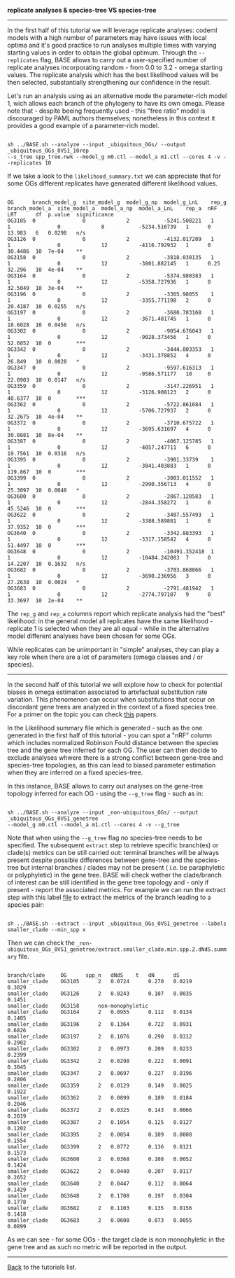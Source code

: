 **replicate analyses & species-tree VS species-tree**

---

In the first half of this tutorial we will leverage replicate analyses: codeml models with a high number of parameters may have issues with local optima 
and it's good practice to run analyses multiple times with varying starting values in order to obtain the global optimum.
Through the ```--replicates``` flag, BASE allows to carry out a user-specified number of replicate analyses incorporating random - from 0.0 to 3.2 - omega starting values.
The replicate analysis which has the best likelihood values will be then selected, substantially strengthening our confidence in the result.

Let's run an analysis using as an alternative mode the parameter-rich model 1, wich allows each branch of the phylogeny to have its own omega.
Please note that - despite beeing frequently used - this "free ratio" model is discouraged by PAML authors themselves; nonetheless in this context it
provides a good example of a parameter-rich model.

```

sh ../BASE.sh --analyze --input _ubiquitous_OGs/ --output _ubiquitous_OGs_0VS1_10rep 
--s_tree spp_tree.nwk --model_g m0.ctl --model_a m1.ctl --cores 4 -v --replicates 10

```

If we take a look to the ```likelihood_summary.txt``` we can appreciate that for some OGs different replicates have generated different likelihood values. 

```

OG      branch_model_g  site_model_g  model_g_np  model_g_LnL    rep_g  branch_model_a  site_model_a  model_a_np  model_a_LnL    rep_a  nRF   LRT      df  p.value  significance
OG3105  0               0             2           -5241.508221   1      1               0             8           -5234.516739   1      0     13.983   6   0.0298   n/s
OG3126  0               0             2           -4132.017209   1      1               0             12          -4116.792932   1      0     30.4486  10  7e-04    **
OG3158  0               0             2           -3818.030135   1      1               0             12          -3801.882145   1      0.25  32.296   10  4e-04    **
OG3164  0               0             2           -5374.980383   1      1               0             12          -5358.727936   1      0     32.5049  10  3e-04    **
OG3196  0               0             2           -3365.98055    1      1               0             12          -3355.771198   2      0     20.4187  10  0.0255   n/s
OG3197  0               0             2           -3680.783168   1      1               0             12          -3671.481745   1      0     18.6028  10  0.0456   n/s
OG3302  0               0             2           -9054.676043   1      1               0             12          -9028.373456   1      0     52.6052  10  0        ***
OG3342  0               0             2           -3444.803353   1      1               0             12          -3431.378852   4      0     26.849   10  0.0028   *
OG3347  0               0             2           -9597.616313   1      1               0             12          -9586.571177   10     0     22.0903  10  0.0147   n/s
OG3359  0               0             2           -3147.226951   1      1               0             12          -3126.908123   2      0     40.6377  10  0        ***
OG3362  0               0             2           -5722.861684   1      1               0             12          -5706.727937   2      0     32.2675  10  4e-04    **
OG3372  0               0             2           -3710.675722   1      1               0             12          -3695.631697   4      0     30.0881  10  8e-04    **
OG3387  0               0             2           -4067.125785   1      1               0             12          -4057.247711   6      0     19.7561  10  0.0316   n/s
OG3395  0               0             2           -3901.33739    1      1               0             12          -3841.403883   1      0     119.867  10  0        ***
OG3399  0               0             2           -3003.011552   1      1               0             12          -2990.356713   4      0     25.3097  10  0.0048   *
OG3600  0               0             2           -2867.120583   1      1               0             12          -2844.358272   1      0     45.5246  10  0        ***
OG3622  0               0             2           -3407.557493   1      1               0             12          -3388.589881   1      0     37.9352  10  0        ***
OG3640  0               0             2           -3342.883393   1      1               0             12          -3317.158542   4      0     51.4497  10  0        ***
OG3648  0               0             2           -10491.352418  1      1               0             12          -10484.242083  7      0     14.2207  10  0.1632   n/s
OG3682  0               0             2           -3703.868866   1      1               0             12          -3690.236956   3      0     27.2638  10  0.0024   *
OG3683  0               0             2           -2791.481942   1      1               0             12          -2774.797107   9      0     33.3697  10  2e-04    **

```

The ```rep_g``` and ```rep_a``` columns report which replicate analysis had the "best" likelihood: in the general model all replicates have the same likelihood -
replicate 1 is selected when they are all equal - while in the alternative model different analyses have been chosen for some OGs.

While replicates can be unimportant in "simple" analyses, they can play a key role when there are a lot of parameters (omega classes and / or species).

---

In the second half of this tutorial we will explore how to check for potential biases in omega estimation
associated to artefactual substitution rate variation. This phenomenon can occur when substitutions that occur on discordant gene trees 
are analyzed in the context of a fixed species tree. For a primer on the topic you can check [this](https://doi.org/10.1093/sysbio/syw018) papers.

In the Likelihood summary file which is generated - such as the one generated in the first half of this tutorial - you can spot
a "nRF" column which includes normalized Robinson Fould distance between the species tree and the gene tree inferred for each OG.
The user can then decide to exclude analyses whwere there is a strong conflict between gene-tree and species-tree topologies, 
as this can lead to biased parameter estimation when they are inferred on a fixed species-tree.

In this instance, BASE allows to carry out analyses on the gene-tree topology inferred for each OG - using the ```--g_tree``` flag - such as in:

```

sh ../BASE.sh --analyze --input _non-ubiquitous_OGs/ --output _ubiquitous_OGs_0VS1_genetree 
--model_g m0.ctl --model_a m1.ctl --cores 4 -v --g_tree

```

Note that when using the ```--g_tree``` flag no species-tree needs to be specified.
The subsequent ```extract``` step to retrieve specific branch(es) or clade(s) metrics can be still carried out:
terminal branches will be allways present despite possible differences between gene-tree and the species-tree
but internal branches / clades may not be present ( _i.e._ be paraphyletic or polyphyletic) in the gene tree.
BASE will check wether the clade/branch of interest can be still identified in the gene tree topology and - 
only if present - report the associated metrics. For example we can run the extract step with this label [file](https://raw.githubusercontent.com/for-giobbe/BASE/master/example/smaller_clade) 
to extract the metrics of the branch leading to a species pair: 

```

sh ../BASE.sh --extract --input _ubiquitous_OGs_0VS1_genetree --labels smaller_clade --min_spp x

```

Then we can check the ```_non-ubiquitous_OGs_0VS1_genetree/extract.smaller_clade.min.spp.2.dNdS.summary``` file.

```

branch/clade 	 OG 	 spp_n 	 dNdS 	 t 	 dN 	 dS
smaller_clade 	 OG3105 	 2 	 0.0724 	 0.270 	 0.0219 	 0.3029
smaller_clade 	 OG3126 	 2 	 0.0243 	 0.107 	 0.0035 	 0.1451
smaller_clade 	 OG3158 	 non-monophyletic
smaller_clade 	 OG3164 	 2 	 0.0955 	 0.112 	 0.0134 	 0.1405
smaller_clade 	 OG3196 	 2 	 0.1364 	 0.722 	 0.0931 	 0.6826
smaller_clade 	 OG3197 	 2 	 0.1076 	 0.290 	 0.0312 	 0.2902
smaller_clade 	 OG3302 	 2 	 0.0973 	 0.209 	 0.0233 	 0.2399
smaller_clade 	 OG3342 	 2 	 0.0298 	 0.222 	 0.0091 	 0.3045
smaller_clade 	 OG3347 	 2 	 0.0697 	 0.227 	 0.0196 	 0.2806
smaller_clade 	 OG3359 	 2 	 0.0129 	 0.149 	 0.0025 	 0.1922
smaller_clade 	 OG3362 	 2 	 0.0899 	 0.189 	 0.0184 	 0.2046
smaller_clade 	 OG3372 	 2 	 0.0325 	 0.143 	 0.0066 	 0.2019
smaller_clade 	 OG3387 	 2 	 0.1054 	 0.125 	 0.0127 	 0.1202
smaller_clade 	 OG3395 	 2 	 0.0054 	 0.109 	 0.0008 	 0.1554
smaller_clade 	 OG3399 	 2 	 0.0772 	 0.136 	 0.0121 	 0.1573
smaller_clade 	 OG3600 	 2 	 0.0368 	 0.108 	 0.0052 	 0.1424
smaller_clade 	 OG3622 	 2 	 0.0440 	 0.207 	 0.0117 	 0.2652
smaller_clade 	 OG3640 	 2 	 0.0447 	 0.112 	 0.0064 	 0.1429
smaller_clade 	 OG3648 	 2 	 0.1708 	 0.197 	 0.0304 	 0.1778
smaller_clade 	 OG3682 	 2 	 0.1103 	 0.135 	 0.0156 	 0.1418
smaller_clade 	 OG3683 	 2 	 0.0608 	 0.073 	 0.0055 	 0.0899

```

As we can see - for some OGs - the target clade is non monophyletic
in the gene tree and as such no metric will be reported in the output.

---

[Back](https://github.com/for-giobbe/BASE/blob/master/tutorial_0.md) to the tutorials list.

